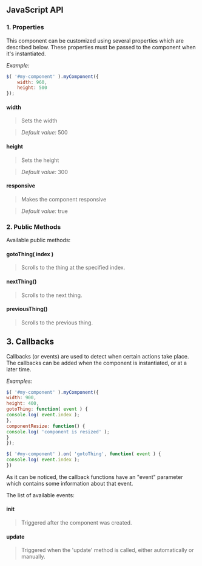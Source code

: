 ## JavaScript API ##

### 1. Properties ###

This component can be customized using several properties which are described below. These properties must be passed to the component when it's instantiated.

*Example:*

```js
$( '#my-component' ).myComponent({
	width: 960,
	height: 500
});
```

#### width ####

>Sets the width

>*Default value:* 500

#### height ####

>Sets the height

>*Default value:* 300

#### responsive ####

>Makes the component responsive

>*Default value:* true



### 2. Public Methods ###

Available public methods:

#### gotoThing( index ) ####

>Scrolls to the thing at the specified index.

#### nextThing() ####

>Scrolls to the next thing.

#### previousThing() ####

>Scrolls to the previous thing.



## 3. Callbacks ##

Callbacks (or events) are used to detect when certain actions take place. The callbacks can be added when the component is instantiated, or at a later time.

*Examples:*

```js
$( '#my-component' ).myComponent({
width: 900,
height: 400,
gotoThing: function( event ) {
console.log( event.index );
},
componentResize: function() {
console.log( 'component is resized' );
}
});

$( '#my-component' ).on( 'gotoThing', function( event ) {
console.log( event.index );
})
```

As it can be noticed, the callback functions have an "event" parameter which contains some information about that event.

The list of available events:

#### init ####

>Triggered after the component was created.

#### update ####

>Triggered when the 'update' method is called, either automatically or manually.
